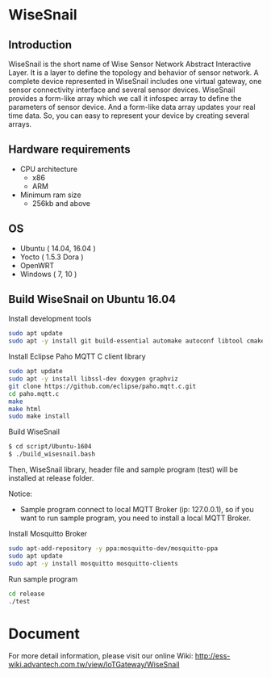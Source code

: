 # WiseSnail
## Introduction
WiseSnail is the short name of Wise Sensor Network Abstract Interactive Layer. It is a layer to define the topology and behavior of sensor network. A complete device represented in WiseSnail includes one virtual gateway, one sensor connectivity interface and several sensor devices. WiseSnail provides a form-like array which we call it infospec array to define the parameters of sensor device. And a form-like data array updates your real time data. So, you can easy to represent your device by creating several arrays.

## Hardware requirements
  - CPU architecture
    * x86
    * ARM
  - Minimum ram size
    * 256kb and above

## OS
  * Ubuntu ( 14.04, 16.04 )
  * Yocto ( 1.5.3 Dora )
  * OpenWRT
  * Windows ( 7, 10 )

## Build WiseSnail on Ubuntu 16.04

Install development tools
```sh
sudo apt update
sudo apt -y install git build-essential automake autoconf libtool cmake libmosquitto-dev
```

Install Eclipse Paho MQTT C client library
```sh
sudo apt update
sudo apt -y install libssl-dev doxygen graphviz
git clone https://github.com/eclipse/paho.mqtt.c.git
cd paho.mqtt.c
make
make html
sudo make install
```

Build WiseSnail
```sh
$ cd script/Ubuntu-1604
$ ./build_wisesnail.bash
```
Then, WiseSnail library, header file and sample program (test) will be installed at release folder.

Notice:
* Sample program connect to local MQTT Broker (ip: 127.0.0.1), so if you want to run sample program, you need to install a local MQTT Broker. 

Install Mosquitto Broker
```sh
sudo apt-add-repository -y ppa:mosquitto-dev/mosquitto-ppa
sudo apt update
sudo apt -y install mosquitto mosquitto-clients
```

Run sample program
```sh
cd release
./test
```

# Document
For more detail information, please visit our online Wiki:
http://ess-wiki.advantech.com.tw/view/IoTGateway/WiseSnail
